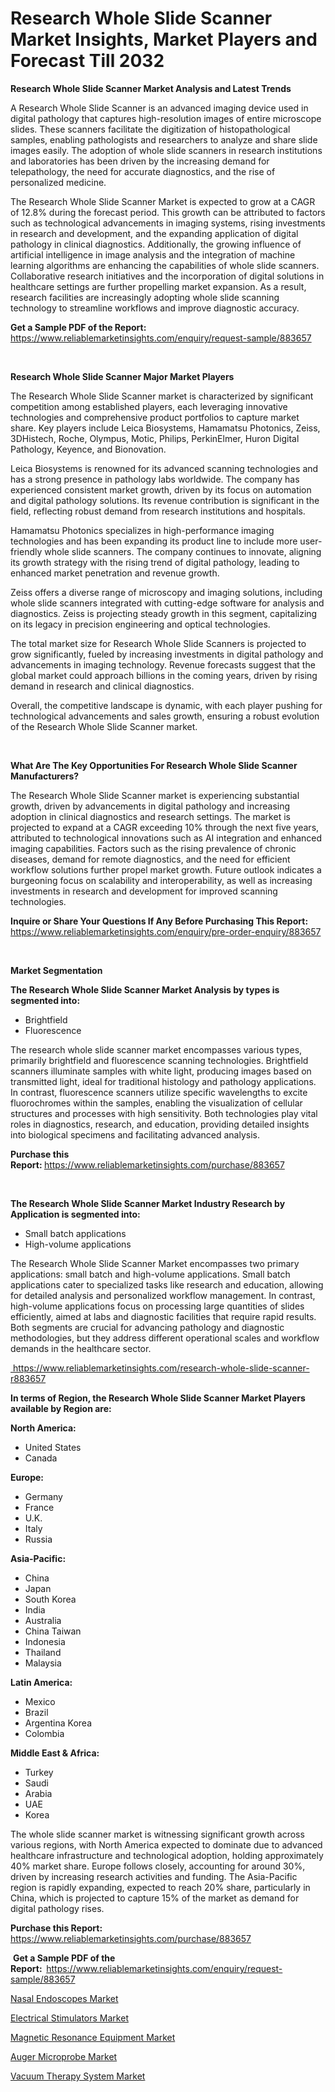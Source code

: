 <p><h1>Research Whole Slide Scanner Market Insights, Market Players and Forecast Till 2032</h1></p><p><strong>Research Whole Slide Scanner Market Analysis and Latest Trends</strong></p>
<p><p>A Research Whole Slide Scanner is an advanced imaging device used in digital pathology that captures high-resolution images of entire microscope slides. These scanners facilitate the digitization of histopathological samples, enabling pathologists and researchers to analyze and share slide images easily. The adoption of whole slide scanners in research institutions and laboratories has been driven by the increasing demand for telepathology, the need for accurate diagnostics, and the rise of personalized medicine.</p><p>The Research Whole Slide Scanner Market is expected to grow at a CAGR of 12.8% during the forecast period. This growth can be attributed to factors such as technological advancements in imaging systems, rising investments in research and development, and the expanding application of digital pathology in clinical diagnostics. Additionally, the growing influence of artificial intelligence in image analysis and the integration of machine learning algorithms are enhancing the capabilities of whole slide scanners. Collaborative research initiatives and the incorporation of digital solutions in healthcare settings are further propelling market expansion. As a result, research facilities are increasingly adopting whole slide scanning technology to streamline workflows and improve diagnostic accuracy.</p></p>
<p><strong>Get a Sample PDF of the Report:&nbsp;</strong> <a href="https://www.reliablemarketinsights.com/enquiry/request-sample/883657?utm_campaign=2241&utm_medium=2&utm_source=Github&utm_content=ia&utm_term=11042025&utm_id=research-whole-slide-scanner">https://www.reliablemarketinsights.com/enquiry/request-sample/883657</a></p>
<p>&nbsp;</p>
<p><strong>Research Whole Slide Scanner Major Market Players</strong></p>
<p><p>The Research Whole Slide Scanner market is characterized by significant competition among established players, each leveraging innovative technologies and comprehensive product portfolios to capture market share. Key players include Leica Biosystems, Hamamatsu Photonics, Zeiss, 3DHistech, Roche, Olympus, Motic, Philips, PerkinElmer, Huron Digital Pathology, Keyence, and Bionovation.</p><p>Leica Biosystems is renowned for its advanced scanning technologies and has a strong presence in pathology labs worldwide. The company has experienced consistent market growth, driven by its focus on automation and digital pathology solutions. Its revenue contribution is significant in the field, reflecting robust demand from research institutions and hospitals.</p><p>Hamamatsu Photonics specializes in high-performance imaging technologies and has been expanding its product line to include more user-friendly whole slide scanners. The company continues to innovate, aligning its growth strategy with the rising trend of digital pathology, leading to enhanced market penetration and revenue growth.</p><p>Zeiss offers a diverse range of microscopy and imaging solutions, including whole slide scanners integrated with cutting-edge software for analysis and diagnostics. Zeiss is projecting steady growth in this segment, capitalizing on its legacy in precision engineering and optical technologies.</p><p>The total market size for Research Whole Slide Scanners is projected to grow significantly, fueled by increasing investments in digital pathology and advancements in imaging technology. Revenue forecasts suggest that the global market could approach billions in the coming years, driven by rising demand in research and clinical diagnostics.</p><p>Overall, the competitive landscape is dynamic, with each player pushing for technological advancements and sales growth, ensuring a robust evolution of the Research Whole Slide Scanner market.</p></p>
<p>&nbsp;</p>
<p><strong>What Are The Key Opportunities For Research Whole Slide Scanner Manufacturers?</strong></p>
<p><p>The Research Whole Slide Scanner market is experiencing substantial growth, driven by advancements in digital pathology and increasing adoption in clinical diagnostics and research settings. The market is projected to expand at a CAGR exceeding 10% through the next five years, attributed to technological innovations such as AI integration and enhanced imaging capabilities. Factors such as the rising prevalence of chronic diseases, demand for remote diagnostics, and the need for efficient workflow solutions further propel market growth. Future outlook indicates a burgeoning focus on scalability and interoperability, as well as increasing investments in research and development for improved scanning technologies.</p></p>
<p><strong>Inquire or Share Your Questions If Any Before Purchasing This Report:</strong> <a href="https://www.reliablemarketinsights.com/enquiry/pre-order-enquiry/883657?utm_campaign=2241&utm_medium=2&utm_source=Github&utm_content=ia&utm_term=11042025&utm_id=research-whole-slide-scanner">https://www.reliablemarketinsights.com/enquiry/pre-order-enquiry/883657</a></p>
<p>&nbsp;</p>
<p><strong>Market Segmentation</strong></p>
<p><strong>The Research Whole Slide Scanner Market Analysis by types is segmented into:</strong></p>
<p><ul><li>Brightfield</li><li>Fluorescence</li></ul></p>
<p><p>The research whole slide scanner market encompasses various types, primarily brightfield and fluorescence scanning technologies. Brightfield scanners illuminate samples with white light, producing images based on transmitted light, ideal for traditional histology and pathology applications. In contrast, fluorescence scanners utilize specific wavelengths to excite fluorochromes within the samples, enabling the visualization of cellular structures and processes with high sensitivity. Both technologies play vital roles in diagnostics, research, and education, providing detailed insights into biological specimens and facilitating advanced analysis.</p></p>
<p><strong>Purchase this Report:&nbsp;</strong><a href="https://www.reliablemarketinsights.com/purchase/883657?utm_campaign=2241&utm_medium=2&utm_source=Github&utm_content=ia&utm_term=11042025&utm_id=research-whole-slide-scanner">https://www.reliablemarketinsights.com/purchase/883657</a></p>
<p>&nbsp;</p>
<p><strong>The Research Whole Slide Scanner Market Industry Research by Application is segmented into:</strong></p>
<p><ul><li>Small batch applications</li><li>High-volume applications</li></ul></p>
<p><p>The Research Whole Slide Scanner Market encompasses two primary applications: small batch and high-volume applications. Small batch applications cater to specialized tasks like research and education, allowing for detailed analysis and personalized workflow management. In contrast, high-volume applications focus on processing large quantities of slides efficiently, aimed at labs and diagnostic facilities that require rapid results. Both segments are crucial for advancing pathology and diagnostic methodologies, but they address different operational scales and workflow demands in the healthcare sector.</p></p>
<p><a href="https://www.reliablemarketinsights.com/research-whole-slide-scanner-r883657?utm_campaign=2241&utm_medium=2&utm_source=Github&utm_content=ia&utm_term=11042025&utm_id=research-whole-slide-scanner">&nbsp;https://www.reliablemarketinsights.com/research-whole-slide-scanner-r883657</a></p>
<p><strong>In terms of Region, the Research Whole Slide Scanner Market Players available by Region are:</strong></p>
<p>
    <p> <strong> North America: </strong>
        <ul>
            <li>United States</li>
            <li>Canada</li>
        </ul>
        </p> 
    <p> <strong> Europe: </strong>
        <ul>
            <li>Germany</li>
            <li>France</li>
            <li>U.K.</li>
            <li>Italy</li>
            <li>Russia</li>
        </ul>
        </p> 
    <p> <strong> Asia-Pacific: </strong>
        <ul>
            <li>China</li>
            <li>Japan</li>
            <li>South Korea</li>
            <li>India</li>
            <li>Australia</li>
            <li>China Taiwan</li>
            <li>Indonesia</li>
            <li>Thailand</li>
            <li>Malaysia</li>
        </ul>
        </p> 
    <p> <strong> Latin America: </strong>
        <ul>
            <li>Mexico</li>
            <li>Brazil</li>
            <li>Argentina Korea</li>
            <li>Colombia</li>
        </ul>
        </p> 
    <p> <strong> Middle East & Africa: </strong>
        <ul>
            <li>Turkey</li>
            <li>Saudi</li>
            <li>Arabia</li>
            <li>UAE</li>
            <li>Korea</li>
        </ul>
    </p>
    </p>
<p><p>The whole slide scanner market is witnessing significant growth across various regions, with North America expected to dominate due to advanced healthcare infrastructure and technological adoption, holding approximately 40% market share. Europe follows closely, accounting for around 30%, driven by increasing research activities and funding. The Asia-Pacific region is rapidly expanding, expected to reach 20% share, particularly in China, which is projected to capture 15% of the market as demand for digital pathology rises.</p></p>
<p><strong>Purchase this Report: </strong><a href="https://www.reliablemarketinsights.com/purchase/883657?utm_campaign=2241&utm_medium=2&utm_source=Github&utm_content=ia&utm_term=11042025&utm_id=research-whole-slide-scanner">https://www.reliablemarketinsights.com/purchase/883657</a></p>
<p>&nbsp;<strong>Get a Sample PDF of the Report:&nbsp;&nbsp;</strong><a href="https://www.reliablemarketinsights.com/enquiry/request-sample/883657?utm_campaign=2241&utm_medium=2&utm_source=Github&utm_content=ia&utm_term=11042025&utm_id=research-whole-slide-scanner">https://www.reliablemarketinsights.com/enquiry/request-sample/883657</a></p>
<p><strong></strong></p>
<p><p><a href="https://www.linkedin.com/pulse/global-nasal-endoscopes-markets-growth-journey-current-aehge?utm_campaign=2241&utm_medium=2&utm_source=Github&utm_content=ia&utm_term=11042025&utm_id=research-whole-slide-scanner">Nasal Endoscopes Market</a></p><p><a href="https://www.linkedin.com/pulse/electrical-stimulators-market-navigating-challenges-unlocking-hd9qc?utm_campaign=2241&utm_medium=2&utm_source=Github&utm_content=ia&utm_term=11042025&utm_id=research-whole-slide-scanner">Electrical Stimulators Market</a></p><p><a href="https://github.com/elodielamto06/Market-Research-Report-List-1/blob/main/magnetic-resonance-equipment-market.md?utm_campaign=2241&utm_medium=2&utm_source=Github&utm_content=ia&utm_term=11042025&utm_id=research-whole-slide-scanner">Magnetic Resonance Equipment Market</a></p><p><a href="https://github.com/kaqiewan/Market-Research-Report-List-1/blob/main/auger-microprobe-market.md?utm_campaign=2241&utm_medium=2&utm_source=Github&utm_content=ia&utm_term=11042025&utm_id=research-whole-slide-scanner">Auger Microprobe Market</a></p><p><a href="https://www.linkedin.com/pulse/according-market-research-vacuum-therapy-system-size-89vic?utm_campaign=2241&utm_medium=2&utm_source=Github&utm_content=ia&utm_term=11042025&utm_id=research-whole-slide-scanner">Vacuum Therapy System Market</a></p></p>